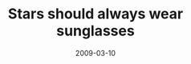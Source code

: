 ---
layout: base.njk
title : 'Stars should always wear sunglasses' 
view_title : 'Stars should always wear sunglasses' 
year : '2009' 
date : '2009-03-10' 
img_file : '/drawing/starshouldlawayswearsunglasses.png' 
html_file : 'starshouldlawayswearsunglasses' 
next_html : 'itisnotmyjob.html' 
year_order : '79' 
permalink : "title/{{html_file}}.html"
---
